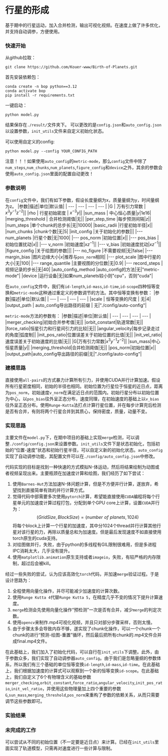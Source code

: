 # 行星的形成
基于期中的行星运动，加入合并检测，输出可视化视频。在速度上做了许多优化，并支持自动调参，方便使用。

### 快速开始
从github拉取：
~~~
git clone https://github.com/Kouer-www/Birth-of-Planets.git
~~~

首先安装依赖包：
~~~
conda create -n bop python==3.12
conda activate bop
pip install -r requirements.txt
~~~

一键启动：
~~~
python model.py
~~~

结果保存在`./result/`文件夹下。
可以更改的是`config.json`和`auto_config.json`以设置参数，`init_utils`文件来自定义初始化状态。

可以使用自定义的config:
~~~
python model.py --config YOUR_CONFIG_PATH
~~~

注意！！！如果使用`auto_config`的`metric-mode`，那么`config`文件中除了`num_steps`,`num_chunks`,`num_planets`,`figure_config`和`device`之外，其余的参数会使用`auto_config.json`里面的配置自动更改！

### 参数说明
在`config`文件中，我们有如下参数，假设长度量纲为x，质量量纲为y，时间量纲为z。
|参数|描述|单位|默认值|
| --- | --- | --- | --- |
|G | 万有引力常数 | $x^3y^{-1}z^{-2}$||
|rho | 行星初始密度 | $x^{-3}y$||
|sun_mass | 中心恒心质量|$y$|1e16|
|merging_threshold | 合并检测阈值|无||
|per_step_time |每步预测间隔|$z$||
|num_steps |单个chunk的总步长|无|10000|
|basic_radii |行星初始半径|$x$||
|num_chunks |chunk个数|无|5|
|init_config |关于初始化的参数|||
|--- num_planets |行星个数|无|1000|
|--- pos_norm |初始位置|$x$||
|--- pos_bias |初始位置扰动|$x$||
|--- v_norm |初始速度|$xz^{-1}$||
|--- v_bias |初始速度扰动|$xz^{-1}$||
|figure_config |关于绘图的参数|||
|--- no_figure |不需要视频|无|false|
|--- margin_bias |图片边缘大小|$x$|推荐与`pos_norm`相同|
|--- plot_scale |图中行星的大小|无|100|
|--- range_quantile |主要视图的分位数|无|0.9|
|--- record_steps |视频记录的步长|无|40|
|auto_config_method |auto_config的方法|无|"metric-mode"|
|device |运行设备|无|如果num_planets较小则"cpu"，否则“cuda"|

在`auto_config`文件中，我们有`id-length`,`id-mass`,`id-time`,`id-scope`四种恒等变换和`metric-mode`这种通过重定义的参数调节的方法。其中恒等变换有参数：
|参数|描述|单位|默认值|
| --- | --- | --- | --- |
|scale | 恒等变换的尺度 | 无|4|
|output_path | auto_config导出路径的前缀 | 无|"./config/auto-config"|

`metric-mode`方法的参数有：
|参数|描述|单位|默认值|
| --- | --- | --- | --- |
|merger_checking|初始合并参考值|无||
|orbit_constant|轨道常数|无||
|force_ratio|恒星引力和行星间引力的比较|无||
|angular_velocity|每步记录走过的角度|弧度制||
|init_pos_ratio|位置误差关于初始位置的比值|无||
|init_vel_ratio|速度误差关于初始速度的比值|无||
|G|万有引力常数|$x^3y^{-1}z^{-2}$||
|sun_mass|中心恒星质量|$y$||
|merging_threshold|合并检测阈值|无||
|pos_norm|初始位置|$x$||
|output_path|auto_config导出路径的前缀|无|"./config/auto-config"|
### 建模思路
直接使用`all-pairs`的方式暴力计算所有引力，并使用CUDA并行计算加速。假设所有行星密度相同，初始的半径也相同。初始位置为行星位于恒星的近日点，距离为`pos_norm`，初始速度`v_norm`在满足近日点的范围内。初始行星分布以初始位置为中心，以`pos_bias`往外呈正态分布，速度同理，在初始速度的基础上以`v_bias`往外呈正态分布。使用`Runge-Kutta`法打点计算行星位置，并在每步计算完后检测是否有合并，有则将两个行星合并到其质心，保持密度，质量，动量不变。

### 实现思路
主要文件在`model.py`下，在期中项目的基础上实现`merge`检测，可以调整`./config/config.json`来设置参数。`init_utils`文件下是状态初始化，包括初始的“位置-速度”状态和初始行星半径，可以自定义新的初始化状态。`auto_config`实现了自动调参功能，其配置文件可以在`./config/auto_config.json`中修改。

代码实现的目标是找到一种快速的方式模拟N-体运动，然后将结果绘制为动图或者视频呈现出来。主要瓶颈在加速度计算和绘图，我们经历了如下尝试：
1. 使用`Barnes-Hut`方法加速N-体问题计算，但是不方便并行计算，遂放弃，希望找到直接简单有效的并行计算方式。
2. 觉得代码中部需要多次使用`pytorch`计算，希望能直接使用`CUDA`编程将每个行星单元的加速度计算过程打包，分配到单个GPU core上计算，设置`CUDA`并行为：$$(GridSize, BlockSize) = (number\,\,of\,\,planets, 1024)$$将每个block上计算一个行星的加速度，其中分1024个thread并行计算其他行星对该行星的力，再除以质量总和为加速度。但是最后发现速度不如直接使用torch原生的cuda支持。
3. 对绘图做并行，失败，由于python的多线程有GIL限制很难用，但是多进程IPC消耗太大，几乎没有提升。
4. 使用`matplotlib.animation`原生支持或者`imageio`，失败，有较严格的内存限制，超过后会被kill。

经过一些失败的尝试，认为应该高效化`torch`代码，并加速`merge`验证过程。于是设计思路为：
1. 全程使用向量化操作，并尽可能减少加速度的计算次数。
2. 使用`Runge Kutta 4`代替`Runge Kutta 5`，在精度几乎不变的情况下提升计算速度。
3. `merge`检测会先使用向量化操作“预检测”一次是否有合并，减少`merge`的判定次数。
4. 使用`opencv`来制作.mp4可视化视频，并且只对部分步骤采样，否则太慢。
5. 由于步骤太多会导致内存不够，遂实现了chunk化操作，可以一个chunk一个chunk的进行“预测-绘图-重置”循环，然后最后把所有chunk的.mp4文件合并成final.mp4文件。

在此基础上，我们加入了初始化代码，可以自行在`init_utils`下调整。此外，由于参数众多，我们实现了自动调参器`auto_config`。由于我们是忽略量纲的参数体系，所以我们有三个基础的单位恒等变换`id-length`,`id-mass`,`id-time`。在此基础上，我们根据加速度的计算式可以观察到一个新的恒等变换`id-scope`。在此基础上，我们自定义了6个有物理含义的基础参数`merger_checking`,`orbit_constant`,`force_ratio`,`angular_velocity`,`init_pos_ratio`,`init_vel_ratio`，并使用这些物理量加上四个重要的参数`G`,`sun_mass`,`merging_threshold`,`pos_norm`来重构了参数的依赖关系，从而只需要调节这些参数即可。

### 实验结果

### 未完成的工作
可以尝试从不同的初始位置（不一定要是近日点）来计算。已经在`init_utils`里面实现了轨道模型，只需再对速度进行一些计算与限制。


